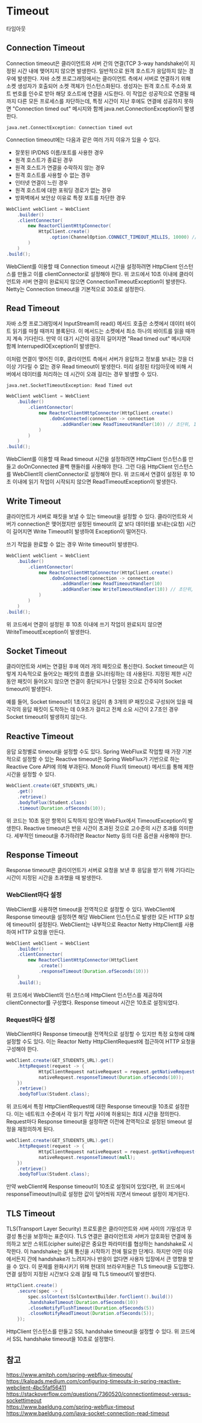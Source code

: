 # Timeout
타임아웃

## Connection Timeout

Connection timeout은 클라이언트와 서버 간의 연결(TCP 3-way handshake)이 지정된 시간 내에 맺어지지 않으면 발생한다. 일반적으로 원격 호스트가 응답하지 않는 경우에 발생한다. 자바 소켓 프로그래밍에서는 클라이언트 측에서 서버로 연결하기 위해 소켓 생성자가 호출되어 소켓 객체가 인스턴스화된다. 생성자는 원격 호스트 주소와 포트 번호를 인수로 받아 해당 호스트에 연결을 시도한다. 이 작업은 성공적으로 연결될 때까지 다른 모든 프로세스를 차단하는데, 특정 시간이 지난 후에도 연결에 성공하지 못하면 "Connection timed out" 메시지와 함께 java.net.ConnectionException이 발생한다.  

```text
java.net.ConnectException: Connection timed out
```

Connection timeout에는 다음과 같은 여러 가지 이유가 있을 수 있다.
- 잘못된 IP/DNS 이름/포트를 사용한 경우
- 원격 호스트가 종료된 경우
- 원격 호스트가 연결을 수락하지 않는 경우
- 원격 호스트를 사용할 수 없는 경우
- 인터넷 연결이 느린 경우
- 원격 호스트에 대한 포워딩 경로가 없는 경우
- 방화벽에서 보안상 이유로 특정 포트를 차단한 경우 

```java
WebClient webClient = WebClient
	.builder()
	.clientConnector(
		new ReactorClientHttpConnector(
			HttpClient.create()
				.option(ChannelOption.CONNECT_TIMEOUT_MILLIS, 10000) // 밀리초 단위, 10초
		)
	)
.build();
```

WebClient를 이용할 때 Connection timeout 시간을 설정하려면 HttpClient 인스턴스를 만들고 이를 clientConnector로 설정해야 한다. 위 코드에서 10초 이내에 클라이언트와 서버 연결이 완료되지 않으면 ConnectionTimeoutException이 발생한다. Netty는 Connection timeout을 기본적으로 30초로 설정한다. 

## Read Timeout

자바 소켓 프로그래밍에서 InputStream의 read() 메서드 호출은 소켓에서 데이터 바이트 읽기를 마칠 때까지 블록된다. 이 메서드는 소켓에서 최소 하나의 바이트를 읽을 때까지 계속 기다린다. 만약 이 대기 시간이 굉장히 길어지면 "Read timed out" 메시지와 함께 InterrupedIOException이 발생한다.  

이처럼 연결이 맺어진 이후, 클라이언트 측에서 서버가 응답하고 정보를 보내는 것을 더 이상 기다릴 수 없는 경우 Read timeout이 발생한다. 미리 설정된 타임아웃에 비해 서버에서 데이터를 처리하는 데 시간이 오래 걸리는 경우 발생할 수 있다.

```text
java.net.SocketTimeoutException: Read Timed out
```

```java
WebClient webClient = WebClient
	.builder()
		.clientConnector(
			new ReactorClientHttpConnector(HttpClient.create()
				.doOnConnected(connection -> connection
					.addHandler(new ReadTimeoutHandler(10)) // 초단위, 10초
			)
		)
	)
.build();
```
WebClient를 이용할 때 Read timeout 시간을 설정하려면 HttpClient 인스턴스를 만들고 doOnConnected 콜백 핸들러를 사용해야 한다. 그런 다음 HttpClient 인스턴스를 WebClient의 clientConnector로 설정해야 한다. 위 코드에서 연결이 설정된 후 10초 이내에 읽기 작업이 시작되지 않으면 ReadTimeoutException이 발생한다.

## Write Timeout
클라이언트가 서버로 패킷을 보낼 수 있는 timeout을 설정할 수 있다. 클라이언트와 서버가 connection은 맺어졌지만 설정된 timeout의 값 보다 데이터를 보내는(요청) 시간이 길어지면 Write Timeout이 발생하여 Exception이 떨어진다.

쓰기 작업을 완료할 수 없는 경우 Write timeout이 발생한다. 

```java
WebClient webClient = WebClient
	.builder()
		.clientConnector(
			new ReactorClientHttpConnector(HttpClient.create()
				.doOnConnected(connection -> connection
					.addHandler(new ReadTimeoutHandler(10)
					.addHandler(new WriteTimeoutHandler(10)) // 초단위, 10
			)
		)
	)
.build();
```
위 코드에서 연결이 설정된 후 10초 이내에 쓰기 작업이 완료되지 않으면 WriteTimeoutException이 발생한다. 

## Socket Timeout
클라이언트와 서버는 연결된 후에 여러 개의 패킷으로 통신한다. Socket timeout은 이렇게 지속적으로 들어오는 패킷의 흐름을 모니터링하는 데 사용된다. 지정된 제한 시간 동안 패킷이 들어오지 않으면 연결이 중단되거나 단절된 것으로 간주되어 Socket timeout이 발생한다.  

예를 들어, Socket timeout이 1초이고 응답이 총 3개의 IP 패킷으로 구성되어 있을 때 각각의 응답 패킷이 도착하는 데 0.9초가 걸리고 전체 소요 시간이 2.7초인 경우 Socket timeout이 발생하지 않는다.

## Reactive Timeout
응답 요청별로 timeout을 설정할 수도 있다. Spring WebFlux로 작업할 때 가장 기본적으로 설정할 수 있는 Reactive timeout은 Spring WebFlux가 기반으로 하는 Reactive Core API에 의해 부과된다. Mono와 Flux의 timeout() 메서드를 통해 제한 시간을 설정할 수 있다.

```java
WebClient.create(GET_STUDENTS_URL)
	.get()
	.retrieve()
	.bodyToFlux(Student.class)
	.timeout(Duration.ofSeconds(10));
```

위 코드는 10초 동안 항목이 도착하지 않으면 WebFlux에서 TimeoutException이 발생한다. Reactive timeout은 반응 시간이 초과된 것으로 고수준의 시간 초과를 의미한다. 세부적인 timeout을 추가하려면 Reactor Netty 등의 다른 옵션을 사용해야 한다. 

## Response Timeout
Response timeout은 클라이언트가 서버로 요청을 보낸 후 응답을 받기 위해 기다리는 시간이 지정된 시간을 초과했을 때 발생한다.

### WebClient마다 설정
WebClient를 사용하면 timeout을 전역적으로 설정할 수 있다. WebClient에 Response timeout을 설정하면 해당 WebClient 인스턴스로 발생한 모든 HTTP 요청에 timeout이 설정된다. WebClient는 내부적으로 Reactor Netty HttpClient를 사용하여 HTTP 요청을 만든다. 

```java
WebClient webClient = WebClient
	.builder()
	.clientConnector(
		new ReactorClientHttpConnector(HttpClient
			.create()
			.responseTimeout(Duration.ofSeconds(10)))
	)
	.build();
```

위 코드에서 WebClient의 인스턴스에 HttpClient 인스턴스를 제공하여 clientConnector를 구성했다. Response timeout 시간은 10초로 설정되었다.

### Request마다 설정
WebClient마다 Response timeout을 전역적으로 설정할 수 있지만 특정 요청에 대해 설정할 수도 있다. 이는 Reactor Netty HttpClientRequest에 접근하여 HTTP 요청을 구성해야 한다.

```java
webClient.create(GET_STUDENTS_URL).get()
	.httpRequest(request -> {
			HttpClientRequest nativeRequest = request.getNativeRequest();
			nativeRequest.responseTimeout(Duration.ofSeconds(10));
	})
	.retrieve()
	.bodyToFlux(Student.class);
```

위 코드에서 특정 HttpClientRequest에 대한 Response timeout을 10초로 설정한다. 이는 네트워크 수준에서 각 읽기 작업 사이에 허용되는 최대 시간을 정의한다. Request마다 Response timeout을 설정하면 이전에 전역적으로 설정된 timeout 설정을 재정의하게 된다.

```java
webClient.create(GET_STUDENTS_URL).get()
	.httpRequest(request -> {
			HttpClientRequest nativeRequest = request.getNativeRequest();
			nativeRequest.responseTimeout(null);
	})
	.retrieve()
	.bodyToFlux(Student.class);
```

만약 webClient에 Response timeout이 10초로 설정되어 있었다면, 위 코드에서 responseTimeout(null)로 설정한 값이 덮어씌워 지면서 timeout 설정이 제거된다.

## TLS Timeout
TLS(Transport Layer Security) 프로토콜은 클라이언트와 서버 사이의 기밀성과 무결성 통신을 보장하는 표준이다. TLS 연결은 클라이언트와 서버가 암호화된 연결에 동의하고 보안 스위트(cipher suite)같은 중요한 파라미터를 협상하는 handshake로 시작한다. 이 handshake는 실제 통신을 시작하기 전에 필요한 단계다. 하지만 어떤 이유에서든지 간에 handshake가 느려지거나 반응이 없다면 사용자 입장에서 큰 영향을 받을 수 있다. 이 문제를 완화시키기 위해 현대의 브라우저들은 TLS timeout을 도입했다. 연결 설정이 지정된 시간보다 오래 걸릴 때 TLS timeout이 발생한다.

```java
HttpClient.create()
	.secure(spec -> {
		spec.sslContext(SslContextBuilder.forClient().build())
		.handshakeTimeout(Duration.ofSeconds(10))
		.closeNotifyFlushTimeout(Duration.ofSeconds(5))
		.closeNotifyReadTimeout(Duration.ofSeconds(5));
	});
```

HttpClient 인스턴스를 만들고 SSL handshake timeout을 설정할 수 있다. 위 코드에서 SSL handshake timeout을 10초로 설정했다. 

## 참고
https://www.amitph.com/spring-webflux-timeouts/  
https://kalpads.medium.com/configuring-timeouts-in-spring-reactive-webclient-4bc5faf56411  
https://stackoverflow.com/questions/7360520/connectiontimeout-versus-sockettimeout  
https://www.baeldung.com/spring-webflux-timeout  
https://www.baeldung.com/java-socket-connection-read-timeout  